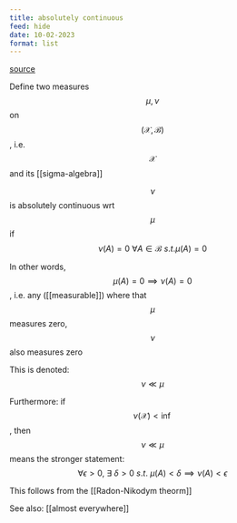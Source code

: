 ```yaml
---
title: absolutely continuous
feed: hide
date: 10-02-2023
format: list
---
```



[source](https://encyclopediaofmath.org/wiki/Absolutely_continuous_measures)

Define two measures $$\mu, \nu$$ on $$(\mathcal X, \mathcal B)$$, i.e. $$\mathcal X$$ and its [[sigma-algebra]]

$$\nu$$ is absolutely continuous wrt $$\mu$$ if $$\nu(A) = 0\ \forall A\in\mathcal B\ s.t. \mu(A) = 0$$

In other words, $$\mu(A) = 0 \implies \nu(A) = 0$$, i.e. any ([[measurable]]) where that $$\mu$$ measures zero, $$\nu$$ also measures zero

This is denoted: $$\nu \ll \mu$$

Furthermore: if $$\nu(\mathcal X) \lt\inf$$ , then $$\nu \ll \mu$$ means the stronger statement: $$\forall\epsilon\gt 0,\ \exists\ \delta \gt 0\ s.t.\ \mu(A)\lt\delta\implies\nu(A)\lt\epsilon$$  

This follows from the [[Radon-Nikodym theorm]]

See also: [[almost everywhere]]


